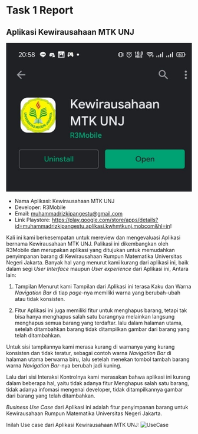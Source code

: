 # Task 1 Report
## Aplikasi Kewirausahaan MTK UNJ
![PlaystoreApp](https://github.com/RealizeID/HCI/blob/hw2/Task%201%20%20Report/PlaystoreApp.jpeg)
* Nama Aplikasi: Kewirausahaan MTK UNJ
* Developer: R3Mobile
* Email: muhammadrizkipangestu@gmail.com
* Link Playstore: https://play.google.com/store/apps/details?id=muhammadrizkipangestu.aplikasi.kwhmtkunj.mobcom&hl=in!

Kali ini kami berkesempatan untuk mereview dan mengevaluasi Aplikasi bernama Kewirausahaan MTK UNJ. Palikasi ini dikembangkan oleh R3Mobile dan merupakan aplikasi yang ditujukan untuk memudahkan penyimpanan barang di Kewirausahaan Rumpun Matematika Universitas Negeri Jakarta. Banyak hal yang menurut kami kurang dari aplikasi ini, baik dalam segi _User Interface_ maupun _User experience_ dari Aplikasi ini, Antara lain:

1. Tampilan
Menurut kami Tampilan dari Aplikasi ini terasa Kaku dan Warna _Navigation Bar_ di tiap _page_-nya memiliki warna yang berubah-ubah atau tidak konsisten.

2. Fitur
Aplikasi ini juga memiliki fitur untuk menghapus barang, tetapi tak bisa hanya menghapus salah satu barangnya melainkan langsung menghapus semua barang yang terdaftar. lalu dalam halaman utama, setelah ditambahkan barang tidak ditampilkan gambar dari barang yang telah ditambahkan. 

Untuk sisi tampilannya kami merasa kurang di warnanya yang kurang konsisten dan tidak teratur, sebagai contoh warna _Navigation Bar_ di halaman utama berwarna biru, lalu setelah menekan tombol tambah barang warna _Navigation Bar_-nya berubah jadi kuning.

Lalu dari sisi Interaksi Kontrolnya kami merasakan bahwa aplikasi ini kurang dalam beberapa hal, yaitu tidak adanya fitur Menghapus salah satu barang, tidak adanya infomasi mengenai developer, tidak ditampilkannya gambar dari barang yang telah ditambahkan.

_Business Use Case_ dari Aplikasi ini adalah fitur penyimpanan barang untuk Kewirausahaan Rumpun Matematika Universitas Negeri Jakarta. 

Inilah Use case dari Aplikasi Kewirausahaan MTK UNJ: 
![UseCase]()
